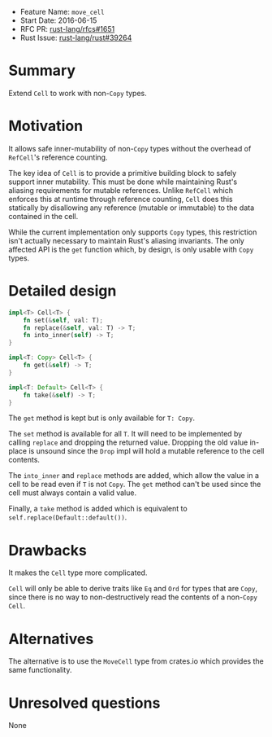 - Feature Name: `move_cell`
- Start Date: 2016-06-15
- RFC PR: [rust-lang/rfcs#1651](https://github.com/rust-lang/rfcs/pull/1651)
- Rust Issue: [rust-lang/rust#39264](https://github.com/rust-lang/rust/issues/39264)

# Summary
[summary]: #summary

Extend `Cell` to work with non-`Copy` types.

# Motivation
[motivation]: #motivation

It allows safe inner-mutability of non-`Copy` types without the overhead of `RefCell`'s reference counting.

The key idea of `Cell` is to provide a primitive building block to safely support inner mutability. This must be done while maintaining Rust's aliasing requirements for mutable references. Unlike `RefCell` which enforces this at runtime through reference counting, `Cell` does this statically by disallowing any reference (mutable or immutable) to the data contained in the cell.

While the current implementation only supports `Copy` types, this restriction isn't actually necessary to maintain Rust's aliasing invariants. The only affected API is the `get` function which, by design, is only usable with `Copy` types.

# Detailed design
[design]: #detailed-design

```rust
impl<T> Cell<T> {
    fn set(&self, val: T);
    fn replace(&self, val: T) -> T;
    fn into_inner(self) -> T;
}

impl<T: Copy> Cell<T> {
    fn get(&self) -> T;
}

impl<T: Default> Cell<T> {
    fn take(&self) -> T;
}
```

The `get` method is kept but is only available for `T: Copy`.

The `set` method is available for all `T`. It will need to be implemented by calling `replace` and dropping the returned value. Dropping the old value in-place is unsound since the `Drop` impl will hold a mutable reference to the cell contents.

The `into_inner` and `replace` methods are added, which allow the value in a cell to be read even if `T` is not `Copy`. The `get` method can't be used since the cell must always contain a valid value.

Finally, a `take` method is added which is equivalent to `self.replace(Default::default())`.

# Drawbacks
[drawbacks]: #drawbacks

It makes the `Cell` type more complicated.

`Cell` will only be able to derive traits like `Eq` and `Ord` for types that are `Copy`, since there is no way to non-destructively read the contents of a non-`Copy` `Cell`.

# Alternatives
[alternatives]: #alternatives

The alternative is to use the `MoveCell` type from crates.io which provides the same functionality.

# Unresolved questions
[unresolved]: #unresolved-questions

None
